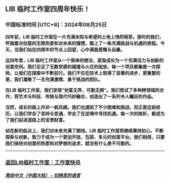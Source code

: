 ## LIB 临时工作室四周年快乐！
### 中国标准时间 [UTC+8]：2024年08月25日 

**四年前，LIB 临时工作室在一片充满未知与希望的土地上悄然萌芽。那时的我们，怀揣着对创意的无限热爱和对未来的憧憬，踏上了一条充满挑战与机遇的旅程。今天，当我们站在四周年的节点上回望，心中满是感慨与自豪。**

**这四年里，LIB 临时工作室从一个简单的想法，逐渐成长为一个充满活力与创新的创意空间。我们见证了无数灵感的碰撞与火花的绽放，每一个项目都像是一次探险，让我们在探索中不断前行。我们不仅在技术上取得了显著的进步，更重要的是，我们凝聚了一支充满激情、勇于挑战的团队。**

**在LIB 临时工作室，我们坚信“创意无界，可能无限”。我们尝试了多种跨领域的合作，将艺术与科技、传统与现代巧妙融合，创造出了一系列令人瞩目的作品。**

**当然，成长的路上并非一帆风顺。我们也遇到了不少困难和挑战，但正是这些经历，让我们学会了坚持与变通，学会了在逆境中寻找机遇。每一次的挫折，都成为了我们前进道路上的宝贵财富。**

**站在新的起点上，我们对未来充满了期待。LIB 临时工作室将继续秉持初心，不断探索与创新，致力于成为一个更加开放、包容、多元的创意平台。我们相信，只要我们保持对创意的热爱和对梦想的追求，就没有什么是不可能的。**

---

### [返回LIB临时工作室：工作室快讯](https://libps.github.io/zh/News)

##### [简体中文（中国大陆） - 切换您的语言](https://libps.github.io/index)
